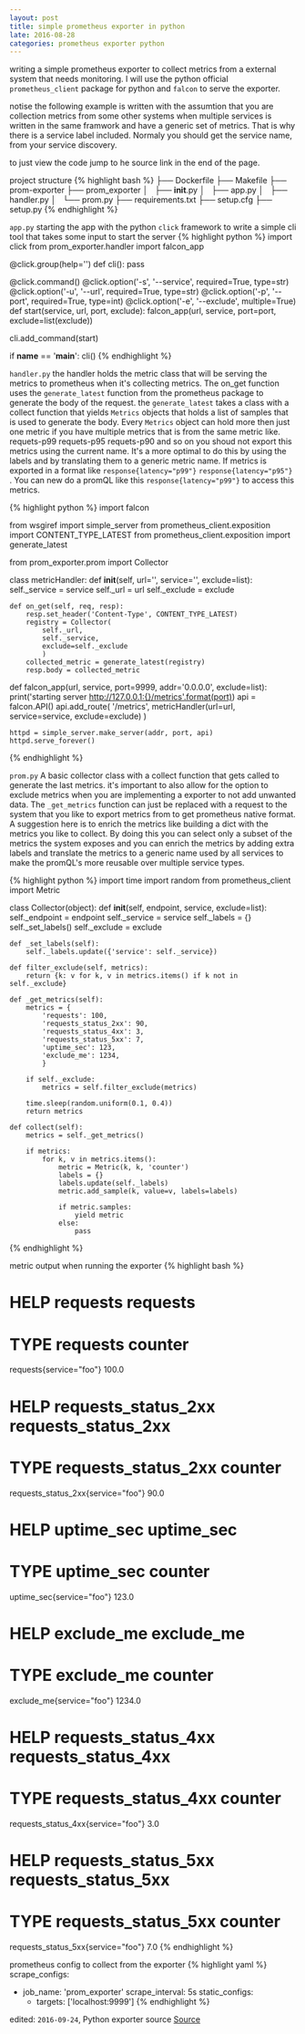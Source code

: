 ```yaml
---
layout: post
title: simple prometheus exporter in python
late: 2016-08-28
categories: prometheus exporter python
---
```


writing a simple prometheus exporter to collect metrics from a external system that needs monitoring. I will use the python official `prometheus_client` package for python and `falcon` to serve the exporter.

notise the following example is written with the assumtion that you are collection metrics from some other systems when multiple services is written in the same framwork and have a generic set of metrics. That is why there is a service label included. Normaly you should get the service name, from your service discovery.

to just view the code jump to he source link in the end of the page. 

project structure
{% highlight bash %}
├── Dockerfile
├── Makefile
├── prom-exporter
├── prom_exporter
│   ├── __init__.py
│   ├── app.py
│   ├── handler.py
│   └── prom.py
├── requirements.txt
├── setup.cfg
├── setup.py
{% endhighlight %}


`app.py` starting the app with the python `click` framework to write a simple cli tool that takes some input to start the server
{% highlight python %}
import click
from prom_exporter.handler import falcon_app

@click.group(help='')
def cli():
    pass

@click.command()
@click.option('-s', '--service', required=True, type=str)
@click.option('-u', '--url', required=True, type=str)
@click.option('-p', '--port', required=True, type=int)
@click.option('-e', '--exclude', multiple=True)
def start(service, url, port, exclude):
    falcon_app(url, service, port=port, exclude=list(exclude))

cli.add_command(start)

if __name__ == '__main__':
    cli()
{% endhighlight %}


`handler.py` the handler holds the metric class that will be serving the metrics to prometheus when it's collecting metrics. The on\_get function uses the `generate_latest` function from the prometheus package to generate the body of the request. the `generate_latest` takes a class with a collect function that yields `Metrics` objects that holds a list of samples that is used to generate the body. Every `Metrics` object can hold more then just one metric if you have multiple metrics that is from the same metric like. requets-p99 requets-p95 requets-p90 and so on you shoud not export this metrics using the current name. It's a more optimal to do this by using the labels and by translating them to a generic metric name. If metrics is exported in a format like `response{latency="p99"}` `response{latency="p95"}` . You can new do a promQL like this `response{latency="p99"}` to access this metrics.


{% highlight python %}
import falcon

from wsgiref import simple_server
from prometheus_client.exposition import CONTENT_TYPE_LATEST
from prometheus_client.exposition import generate_latest

from prom_exporter.prom import Collector

class metricHandler:
    def __init__(self, url='', service='', exclude=list):
        self._service = service
        self._url = url
        self._exclude = exclude

    def on_get(self, req, resp):
        resp.set_header('Content-Type', CONTENT_TYPE_LATEST)
        registry = Collector(
            self._url,
            self._service,
            exclude=self._exclude
            )
        collected_metric = generate_latest(registry)
        resp.body = collected_metric

def falcon_app(url, service, port=9999, addr='0.0.0.0', exclude=list):
    print('starting server http://127.0.0.1:{}/metrics'.format(port))
    api = falcon.API()
    api.add_route(
        '/metrics',
        metricHandler(url=url, service=service, exclude=exclude)
    )

    httpd = simple_server.make_server(addr, port, api)
    httpd.serve_forever()
{% endhighlight %}


`prom.py` A basic collector class with a collect function that gets called to generate the last metrics. it's important to also allow for the option to exclude metrics when you are implementing a exporter to not add unwanted data. The `_get_metrics` function can just be replaced with a request to the system that you like to export metrics from to get prometheus native format. A suggestion here is to enrich the metrics like building a dict with the metrics you like to collect. By doing this you can select only a subset of the metrics the system exposes and you can enrich the metrics by adding extra labels and translate the metrics to a generic name used by all services to make the promQL's more reusable over multiple service types.

{% highlight python %}
import time
import random
from prometheus_client import Metric

class Collector(object):
    def __init__(self, endpoint, service, exclude=list):
        self._endpoint = endpoint
        self._service = service
        self._labels = {}
        self._set_labels()
        self._exclude = exclude

    def _set_labels(self):
        self._labels.update({'service': self._service})

    def filter_exclude(self, metrics):
        return {k: v for k, v in metrics.items() if k not in self._exclude}

    def _get_metrics(self):
        metrics = {
            'requests': 100,
            'requests_status_2xx': 90,
            'requests_status_4xx': 3,
            'requests_status_5xx': 7,
            'uptime_sec': 123,
            'exclude_me': 1234,
            }

        if self._exclude:
            metrics = self.filter_exclude(metrics)

        time.sleep(random.uniform(0.1, 0.4))
        return metrics

    def collect(self):
        metrics = self._get_metrics()

        if metrics:
            for k, v in metrics.items():
                metric = Metric(k, k, 'counter')
                labels = {}
                labels.update(self._labels)
                metric.add_sample(k, value=v, labels=labels)

                if metric.samples:
                    yield metric
                else:
                    pass
{% endhighlight %}

metric output when running the exporter 
{% highlight bash %}
# HELP requests requests
# TYPE requests counter
requests{service="foo"} 100.0
# HELP requests_status_2xx requests_status_2xx
# TYPE requests_status_2xx counter
requests_status_2xx{service="foo"} 90.0
# HELP uptime_sec uptime_sec
# TYPE uptime_sec counter
uptime_sec{service="foo"} 123.0
# HELP exclude_me exclude_me
# TYPE exclude_me counter
exclude_me{service="foo"} 1234.0
# HELP requests_status_4xx requests_status_4xx
# TYPE requests_status_4xx counter
requests_status_4xx{service="foo"} 3.0
# HELP requests_status_5xx requests_status_5xx
# TYPE requests_status_5xx counter
requests_status_5xx{service="foo"} 7.0
{% endhighlight %}


prometheus config to collect from the exporter
{% highlight yaml %}
scrape_configs:
  - job_name: 'prom_exporter'
    scrape_interval: 5s
    static_configs:
      - targets: ['localhost:9999']
{% endhighlight %}

edited: `2016-09-24`, 
Python exporter source [Source](https://github.com/mad01/examples/tree/master/prometheus/python)
